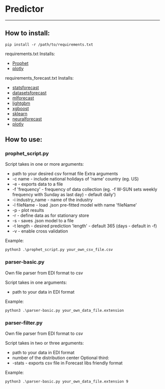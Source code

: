 # Predictor

---

## How to install:

```
pip install -r /path/to/requirements.txt
```

requirements.txt 
Installs:
- [Prophet](https://github.com/facebook/prophet)
- [plotly](https://github.com/plotly/plotly.py)

requirements_forecast.txt
Installs:
- [statsforecast](https://github.com/Nixtla/statsforecast)
- [datasetsforecast](https://github.com/Nixtla/datasetsforecast)
- [mlforecast](https://github.com/Nixtla/mlforecast)
- [lightgbm](https://github.com/microsoft/LightGBM)
- [xgboost](https://github.com/dmlc/xgboost)
- [sklearn](https://github.com/scikit-learn/scikit-learn)
- [neuralforecast](https://github.com/Nixtla/neuralforecast)
- [plotly](https://github.com/plotly/plotly.py)

## How to use:
### prophet_script.py
Script takes in one or more arguments:
- path to your desired csv format file
Extra arguments
- -c name - include national holidays of 'name' country (eg. US)
- -e - exports data to a file
- -f 'frequency' - frequency of data collection (eg. -f W-SUN sets weekly frequency with Sunday as last day) - default daily')
- -i industry_name - name of the industry
- -l fileName - load .json pre-fitted model with name 'fileName'
- -p - plot results
- -r - define data as for stationary store
- -s - saves .json model to a file
- -t length - desired prediction 'length' - default 365 (days - default in -f)
- -v - enable cross validation

Example:
```
python3 .\prophet_script.py your_own_csv_file.csv
```

### parser-basic.py
Own file parser from EDI format to csv

Script takes in one arguments:
- path to your data in EDI format

Example:
```
python3 .\parser-basic.py your_own_data_file.extension
```

### parser-filter.py
Own file parser from EDI format to csv

Script takes in two or three arguments:
- path to your data in EDI format
- number of the distribution center
Optional third:
- -stats - exports csv file in Forecast libs friendly format

Example:
```
python3 .\parser-basic.py your_own_data_file.extension 9
```